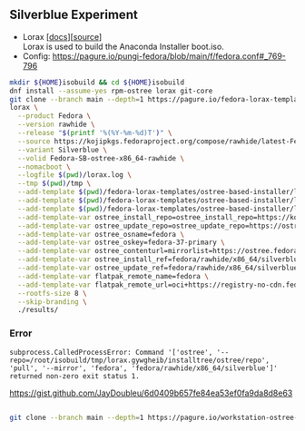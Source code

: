 
## Silverblue Experiment

- Lorax [[docs](https://weldr.io/lorax/)][[source](https://github.com/weldr/lorax)]\
  Lorax is used to build the Anaconda Installer boot.iso.
- Config: https://pagure.io/pungi-fedora/blob/main/f/fedora.conf#_769-796

```sh
mkdir ${HOME}isobuild && cd ${HOME}isobuild
dnf install --assume-yes rpm-ostree lorax git-core
git clone --branch main --depth=1 https://pagure.io/fedora-lorax-templates.git
lorax \
  --product Fedora \
  --version rawhide \
  --release "$(printf '%(%Y-%m-%d)T')" \
  --source https://kojipkgs.fedoraproject.org/compose/rawhide/latest-Fedora-Rawhide/compose/Everything/x86_64/os/ \
  --variant Silverblue \
  --volid Fedora-SB-ostree-x86_64-rawhide \
  --nomacboot \
  --logfile $(pwd)/lorax.log \
  --tmp $(pwd)/tmp \
  --add-template $(pwd)/fedora-lorax-templates/ostree-based-installer/lorax-configure-repo.tmpl \
  --add-template $(pwd)/fedora-lorax-templates/ostree-based-installer/lorax-embed-repo.tmpl \
  --add-template $(pwd)/fedora-lorax-templates/ostree-based-installer/lorax-embed-flatpaks.tmpl \
  --add-template-var ostree_install_repo=ostree_install_repo=https://kojipkgs.fedoraproject.org/compose/ostree/repo/ \
  --add-template-var ostree_update_repo=ostree_update_repo=https://ostree.fedoraproject.org \
  --add-template-var ostree_osname=fedora \
  --add-template-var ostree_oskey=fedora-37-primary \
  --add-template-var ostree_contenturl=mirrorlist=https://ostree.fedoraproject.org/mirrorlist \
  --add-template-var ostree_install_ref=fedora/rawhide/x86_64/silverblue \
  --add-template-var ostree_update_ref=fedora/rawhide/x86_64/silverblue \
  --add-template-var flatpak_remote_name=fedora \
  --add-template-var flatpak_remote_url=oci+https://registry-no-cdn.fedoraproject.org \
  --rootfs-size 8 \
  --skip-branding \
  ./results/
```

### Error
```
subprocess.CalledProcessError: Command '['ostree', '--repo=/root/isobuild/tmp/lorax.gywgheib/installtree/ostree/repo', 'pull', '--mirror', 'fedora', 'fedora/rawhide/x86_64/silverblue']' returned non-zero exit status 1.
```
https://gist.github.com/JayDoubleu/6d0409b657fe84ea53ef0fa9da8d8e63
```sh

git clone --branch main --depth=1 https://pagure.io/workstation-ostree-config
```
		
<!--stackedit_data:
eyJoaXN0b3J5IjpbMjUzMjU0MjExLC03Njg3NTU0NzMsLTE3Mz
QxNDU4ODcsLTExMDMwNDM3NTUsMTIwNDUxNTAzMCwtOTA2MjM0
OTg0LC04ODI0MDQyMDUsMTc3NTMxMDc1OSwxMTM1MzE5MjYxXX
0=
-->